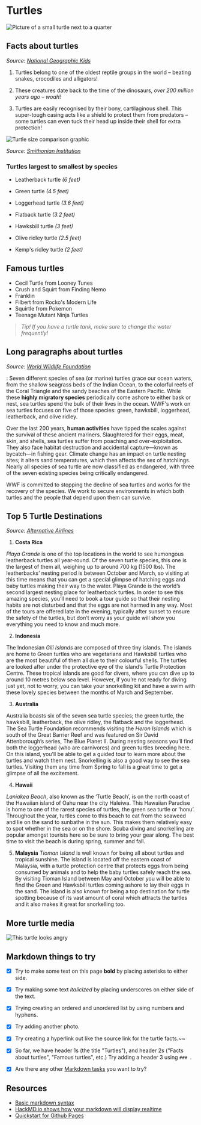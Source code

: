 # Turtles

![Picture of a small turtle next to a quarter](media/turtle-1.png)

## Facts about turtles

_Source: [National Geographic Kids](https://www.natgeokids.com/uk/discover/animals/sea-life/turtle-facts/)_

1. Turtles belong to one of the oldest reptile groups in the world – beating snakes, crocodiles and alligators!

2. These creatures date back to the time of the dinosaurs, *over 200 million years ago – woah*!

3. Turtles are easily recognised by their bony, cartilaginous shell. This super-tough casing acts like a shield to protect them from predators – some turtles can even tuck their head up inside their shell for extra protection!


![Turtle size comparison graphic](media/LargestTurtle2.jpg.webp)

_Source: [Smithonian Institution](https://ocean.si.edu/ocean-life/reptiles/what-largest-sea-turtle-sea-turtle-size-comparison-chart)_

### Turtles largest to smallest by species

- Leatherback turtle _(6 feet)_

- Green turtle _(4.5 feet)_

- Loggerhead turtle _(3.6 feet)_

- Flatback turtle _(3.2 feet)_

- Hawksbill turtle _(3 feet)_

- Olive ridley turtle _(2.5 feet)_ 

- Kemp's ridley turtle _(2 feet)_

## Famous turtles

- Cecil Turtle from Looney Tunes
- Crush and Squirt from Finding Nemo
- Franklin
- Filbert from Rocko's Modern Life
- Squirtle from Pokemon
- Teenage Mutant Ninja Turtles


> _Tip! If you have a turtle tank, make sure to change the water frequently!_

## Long paragraphs about turtles

_Source: [World Wildlife Foundation](https://www.worldwildlife.org/species/sea-turtle)_

:  Seven different species of sea (or marine) turtles grace our ocean waters, from the shallow seagrass beds of the Indian Ocean, to the colorful reefs of the Coral Triangle and the sandy beaches of the Eastern Pacific. While these **highly migratory species** periodically come ashore to either bask or nest, sea turtles spend the bulk of their lives in the ocean. WWF's work on sea turtles focuses on five of those species: green, hawksbill, loggerhead, leatherback, and olive ridley.

Over the last 200 years, **human activities** have tipped the scales against the survival of these ancient mariners. Slaughtered for their eggs, meat, skin, and shells, sea turtles suffer from poaching and over-exploitation. They also face habitat destruction and accidental capture—known as bycatch—in fishing gear. Climate change has an impact on turtle nesting sites; it alters sand temperatures, which then affects the sex of hatchlings. Nearly all species of sea turtle are now classified as endangered, with three of the seven existing species being critically endangered.


WWF is committed to stopping the decline of sea turtles and works for the recovery of the species. We work to secure environments in which both turtles and the people that depend upon them can survive.

## Top 5 Turtle Destinations
_Source: [Alternative Airlines](https://www.alternativeairlines.com/blog/top-5-places-to-see-sea-turtles)_

1. **Costa Rica**

_Playa Grande_ is one of the top locations in the world to see humongous leatherback turtles all year-round. Of the seven turtle species, this one is the largest of them all, weighing up to around 700 kg (1500 lbs). The leatherbacks’ nesting period is between October and March, so visiting at this time means that you can get a special glimpse of hatching eggs and baby turtles making their way to the water.
Playa Grande is the world’s second largest nesting place for leatherback turtles. In order to see this amazing species, you’ll need to book a tour guide so that their nesting habits are not disturbed and that the eggs are not harmed in any way. Most of the tours are offered late in the evening, typically after sunset to ensure the safety of the turtles, but don’t worry as your guide will show you everything you need to know and much more.

2. **Indonesia**

The Indonesian _Gili Islands_ are composed of three tiny islands. The islands are home to Green turtles who are vegetarians and Hawksbill turtles who are the most beautiful of them all due to their colourful shells. The turtles are looked after under the protective eye of the island’s Turtle Protection Centre.
These tropical islands are good for divers, where you can dive up to around 10 metres below sea level. However, if you’re not ready for diving just yet, not to worry, you can take your snorkelling kit and have a swim with these lovely species between the months of March and September.

3. **Australia**

Australia boasts six of the seven sea turtle species; the green turtle, the hawksbill, leatherback, the olive ridley, the flatback and the loggerhead. The Sea Turtle Foundation recommends visiting the _Heron Islands_ which is south of the Great Barrier Reef and was featured on Sir David Attenborough’s series, The Blue Planet II. During nesting seasons you’ll find both the loggerhead (who are carnivores) and green turtles breeding here. On this island, you’ll be able to get a guided tour to learn more about the turtles and watch them nest. Snorkelling is also a good way to see the sea turtles. Visiting them any time from Spring to fall is a great time to get a glimpse of all the excitement.

4. **Hawaii**

_Laniakea Beach_, also known as the ‘Turtle Beach’, is on the north coast of the Hawaiian island of Oahu near the city Haleiwa. This Hawaiian Paradise is home to one of the rarest species of turtles, the green sea turtle or ‘honu’. Throughout the year, turtles come to this beach to eat from the seaweed and lie on the sand to sunbathe in the sun. This makes them relatively easy to spot whether in the sea or on the shore. Scuba diving and snorkelling are popular amongst tourists here so be sure to bring your gear along. The best time to visit the beach is during spring, summer and fall.

5. **Malaysia**
_Tioman Island_ is well known for being all about turtles and tropical sunshine. The island is located off the eastern coast of Malaysia, with a turtle protection centre that protects eggs from being consumed by animals and to help the baby turtles safely reach the sea. By visiting Tioman Island between May and October you will be able to find the Green and Hawksbill turtles coming ashore to lay their eggs in the sand. The island is also known for being a top destination for turtle spotting because of its vast amount of coral which attracts the turtles and it also makes it great for snorkelling too.

## More turtle media

![This turtle looks angry](media/turtle-2.png)



## Markdown things to try
- [x] Try to make some text on this page **bold** by placing asterisks to either side.
- [x] Try making some text _italicized_ by placing underscores on either side of the text.
- [x] Trying creating an ordered and unordered list by using numbers and hyphens.
- [x] Try adding another photo.
- [x] Try creating a hyperlink out like the source link for the turtle facts.~~
- [x] So far, we have header 1s (the title "Turtles"), and header 2s ("Facts about turtles", "Famous turtles", etc.) Try adding a header 3 using `### `.
- [x] Are there any other [Markdown tasks](https://www.markdownguide.org/basic-syntax/) you want to try?



## Resources
- [Basic markdown syntax](https://www.markdownguide.org/basic-syntax/)
- [HackMD.io shows how your markdown will display realtime](https://hackmd.io/)
- [Quickstart for Github Pages](https://docs.github.com/en/pages/quickstart)
